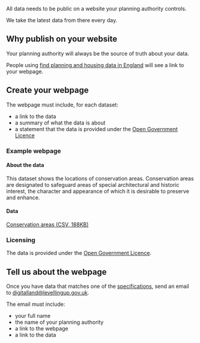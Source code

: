 All data needs to be public on a website your planning authority controls. 

We take the latest data from there every day.

Why publish on your website
----------------

Your planning authority will always be the source of truth about your data.

People using [find planning and housing data in England](https://www.planning.data.gov.uk/) will see a link to your webpage.

Create your webpage
--------------------

The webpage must include, for each dataset:

- a link to the data
- a summary of what the data is about
- a statement that the data is provided under the [Open Government Licence](https://www.nationalarchives.gov.uk/doc/open-government-licence/version/3/)


### Example webpage

#### About the data

This dataset shows the locations of conservation areas. Conservation areas are designated to safeguard areas of special architectural and historic interest, the character and appearance of which it is desirable to preserve and enhance. 

#### Data

[Conservation areas (CSV, 188KB)](https://publish.planning.data.gov.uk/public/downloadable/conservationArea.csv)

### Licensing

The data is provided under the [Open Government Licence](https://www.nationalarchives.gov.uk/doc/open-government-licence/version/3/).

Tell us about the webpage
-------------

Once you have data that matches one of the [specifications](https://www.planning.data.gov.uk/guidance/specifications/), send an email to [digitalland@levellingup.gov.uk](mailto:digitalland@levellingup.gov.uk).

The email must include:

- your full name
- the name of your planning authority
- a link to the webpage
- a link to the data
